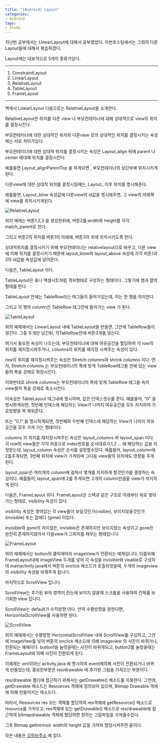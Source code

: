 ```yaml
---
title: "[Android] Layout"
categories:
- Android
tags:
- Study
---
```


지난번 공부에서는 LinearLayout에 대해서 공부했었다. 이번포스팅에서는 그외의 다른 Layout들에 대해서 복습하겠다.


Layout에는 대표적으로 5개의 종류가있다.

---

1. ConstraintLayout
2. LinearLayout
3. RelativeLayout
4. TableLayout
5. FrameLayout

---

책에서 LinearLayout 다음으로는 RelativeLayout을 소개한다.

RelativeLayout은 위치를 다른 view 나 부모컨테이너에 대해 상대적으로 view의 위치를 결정시킨다.

부모컨테이너에 대한 상대적인 위치와 다른view 로의 상대적인 위치를 결정시키는 속성에는 서로 차이가있다.

부모컨테이너에 대한 상대적 위치를 결정시키는 속성은 Layout_align 뒤에 parent 나 center 에대해 위치를 결정시킨다.

예를들면 Layout_alignParentTop 을 하게되면 , 부모컨테이너의 상단부에 위치시키게된다.


다른view에 대한 상대적 위치를 결정시킬때는, Layout_ 이후 위치를 명시해준다.

예를들면, Layout_blow 속성값에 다른view의 id값을 명시해주면, 그 view의 아래쪽에 view를 위치시키게된다.

![RelativeLayout](/assets/RelativeLayout.JPG)

위의 예제는 버튼1,2,3 을 생성한뒤에, 버튼2를 width와 height를 각각 match_parent로 한다.

그리고 버튼2의 위치를 버튼1의 아래에, 버튼3의 위에 위치시키도록 한다.

상대적위치를 결정시키기 위해 부모컨테이너는 relativelayout으로 바꾸고, 다른 view에 의해 위치를 결정시키기 때문에 layout_blow와 layout_above 속성에 각각 버튼1과3의 id값을 속성값에 넣어준다.


다음은, TableLayout 이다.

TableLayout은 표나 엑셀시트처럼 격자형태로 구성하는 형태이다. 그렇기에 행과 열의 형태를 띈다.

TableLayout 안에는 TableRow라는 태그들이 들어가있는데, 이는 한 행을 의미한다.

그리고 각 행의 column은 TableRow 태그안에 들어가는 view 가 된다.

![TableLayout](/assets/TableLayout.JPG)

위의 예제에서는 LinearLayout 내에 TableLayout을 만들면, 그안에 TableRow들이 생긴다. 그중 두개만 남긴뒤, 각TableRow안에 버튼3개를 넣는다.

여기서 중요한 속성이 나오는데, 부모컨테이너에 대해 여유공간을 할당하여 각 row의 위치를 재지정시켜주거나, 
columns의 위치를 재지정 시켜주는 속성이 있다.

row의 위치를 재지정시켜주는 속성은 Stretch columns와 shrink columns 이다. 먼저,  Stretch columns 는 부모컨테이너의 폭에 맞게 TableRow태그들 안에 있는 view들의 폭을 강제로 확장시킨다.

이와반대로 shrink columns는 부모컨테이너의 폭에 맞게 TableRow 태그들 속의 view들의 폭을 강제로 축소시킨다.

이속성은 TableLayout 태그내에 명시하며, 값은 인덱스갯수를 준다.  예를들어, "0" 을 명시하게되면, 첫번째 인덱스에 해당하는 View가 나머지 여유공간을 모두 차지하여 가로방향을 꽉 채워준다. 

또는 "0,1" 을 명시하게되면, 첫번째와 두번째 인덱스에 해당하는 View가 나머지 여유공간을 모두 가져 가는 형태이다.

columns 의 위치를 재지정시켜주는 속성은 layout_columns 와 layout_span 이다.
각 row의 view들은 각각 자동으로 index번호를 순서대로 0,1,2 ... 에 해당하는 값을 지정받는데, layout_column 속성은 순서를 설정할수있다.
예를들어, layout_column에 2를주게되면,  3번째 위치에 view가 가게되며 그다음 view들의 위치에도 영향을 주게된다.

layout_span은 여러개의 column에 걸쳐서 몇개를 차지하게 할것인가를 결정하는 속성이다.
예를들어, layout_span에 2를 주게되면, 2개의 column만큼을 view가 차지하게 된다.


다음은, FrameLayout 이다.
FrameLayout은 스택과 같은 구조로 아래부터 위로 쌓아가는 형태로, visibility 속성이 있다.

visibility 속성은 쌓여있는 각 view들이 보일것인가(visible), 보이지않을것인가 (invisible) 또는 없애다 (gone) 이있다.

invisible와 gone의 차이점은, invisible은 존재하지만 보이지않는 속성이고 gone은 완전히 존재하지않아서 다음view가 그위치를 채우는 형태입니다. 

![FrameLayout](/assets/FrameLayout.JPG)

위의 예제에서는 button의 클릭에따라 imageView가 전환되는 예제입니다.
이를위해 FrameLayout내에 imageView 두개를 넣어 각 속성을 invisible와 visable로 구성하여 mainactivity.java에서 버튼의 onclick 메소드가
호출되엇을때, 두개의 imageview의 visibility 속성을 바꿔주게 됩니다.


마지막으로 ScrollView 입니다.

ScrollView는 추가된 뷰의 영역이 한눈에 보이지 않을때 스크롤을 사용하여 전체를 보기위한 view 입니다.

ScrollView는 default가 수직방향 이다. 만약 수평방향을 원한다면, HorizontalScrollView를 사용하면 된다.

![ScrollView](/assets/ScrollView.JPG)

위의 예제에서는 수평방향 HorizontalScrollView 내에 ScrollView를 구성하고, 그안에 imageView를 넣어 버튼의 onclick 메소드에 의해
imageview 의 사진이 바뀌거나,전환되는 예제이다. button1을 눌럿을때는 사진이 바뀌게되고, button2를 눌렀을때는 FrameLayout에 의해 사진이 전환되게 된다.

이예제는 xml이아닌 activity.java 에 명시하여 event에의해 사진이 전환되거나 바뀌게 만들었는데,
중요한부분은 res/drawable 에 추가된 그림을 가져오는 부분이다.

res/drawable 폴더에 접근하기 위해서는 getDrawable() 메소드를 이용한다. 그런데, getDrawable 메소드는 Resources 객체에 정의되어 있으며, Bitmap Drawable 객체에 의해 만들어지는 메소드다.

따라서, Resources res 라는 객체를 할당하여 res객체에 getResource() 메소드로 resource를 가져오고, res객체에 있는 getDrawable() 메소드로 res/drawable에 접근하여 bitmapdrawable 객체에 할당하면 원하는 그림파일을 가져올수있다.

그후 Bitmap.getIntrinsic width와 height 값을 가져와 할당시켜주면 끝이다.

모든 내용은  [깃허브주소](https://github.com/jowunnal/studyAndroid "github link") 에 있다.
